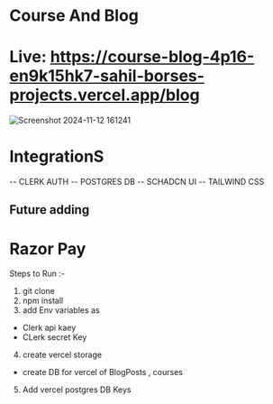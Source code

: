 # Course And Blog
# Live: https://course-blog-4p16-en9k15hk7-sahil-borses-projects.vercel.app/blog
![Screenshot 2024-11-12 161241](https://github.com/user-attachments/assets/116500ec-60c9-45d1-865c-6a8a12ccfec4)

# IntegrationS
-- CLERK AUTH
-- POSTGRES DB
-- SCHADCN UI
-- TAILWIND CSS


## Future adding
# Razor Pay

Steps to Run :-
1. git clone <repo-url>
2. npm install
3. add Env variables as 
  - Clerk api kaey
  - CLerk secret Key
4. create vercel storage
  - create DB for vercel of BlogPosts , courses
5. Add vercel postgres DB Keys

 
